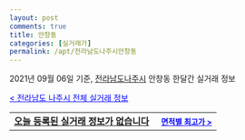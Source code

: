 ```yaml
---
layout: post
comments: true
title: 안창동
categories: [실거래가]
permalink: /apt/전라남도나주시안창동
---
```


2021년 09월 06일 기준, <a href="/apt/전라남도나주시">전라남도나주시</a> 안창동 한달간 실거래 정보

<a style="color: blue;" href="/apt/전라남도나주시">< 전라남도 나주시 전체 실거래 정보</a>
<!---- start ---->
<table>
  <tr>
    <td colspan="4" style="font-weight: bold;"><a href="/apt/전라남도나주시안창동{name_without_space}">오늘 등록된 실거래 정보가 없습니다</a> &nbsp;&nbsp;&nbsp; <a style="color: blue; font-size: smaller;" href="/apt/전라남도나주시안창동{name_without_space}">면적별 최고가 ></a></td>
  </tr>
    
</table>
<!---- end ---->
    